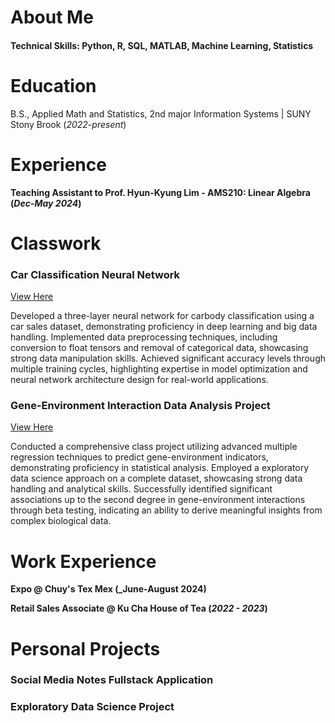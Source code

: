 # About Me

#### Technical Skills: Python, R, SQL, MATLAB, Machine Learning, Statistics

# Education			        		
B.S., Applied Math and Statistics, 2nd major Information Systems | SUNY Stony Brook (_2022-present_)

# Experience

**Teaching Assistant to Prof. Hyun-Kyung Lim - AMS210: Linear Algebra (_Dec-May 2024_)**

# Classwork
### Car Classification Neural Network
[View Here](https://github.com/jn9he/car_nn/tree/main)

Developed a three-layer neural network for carbody classification using a car sales dataset, demonstrating proficiency in deep learning and big data handling. Implemented data preprocessing techniques, including conversion to float tensors and removal of categorical data, showcasing strong data manipulation skills. Achieved significant accuracy levels through multiple training cycles, highlighting expertise in model optimization and neural network architecture design for real-world applications.

### Gene-Environment Interaction Data Analysis Project
[View Here](https://www.mdpi.com/1424-8220/22/11/4240)

Conducted a comprehensive class project utilizing advanced multiple regression techniques to predict gene-environment indicators, demonstrating proficiency in statistical analysis. Employed a  exploratory data science approach on a complete dataset, showcasing strong data handling and analytical skills. Successfully identified significant associations up to the second degree in gene-environment interactions through beta testing, indicating an ability to derive meaningful insights from complex biological data.

# Work Experience

**Expo @ Chuy's Tex Mex (_June-August 2024)**

**Retail Sales Associate @ Ku Cha House of Tea (_2022 - 2023_)**

# Personal Projects

### Social Media Notes Fullstack Application

### Exploratory Data Science Project


